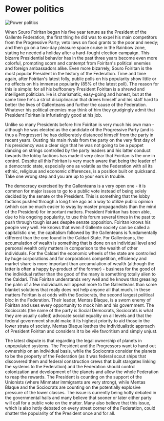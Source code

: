 # Power politics

![Power politics](images/popo.jpg)
<p>
	When Souro Foiritan began his five year tenure as the President of the Gallente Federation, the first thing he did was to expel his main competitors from the Progressive Party; veto laws on food grants to the poor and needy; and then go on a two-day pleasure space cruise in the Rainbow zone, stating he needed a holiday after a hard-fought election campaign. This bizarre Presidential behavior has in the past three years become even more colorful, prompting scorn and contempt from Foiritan's political enemies and foreign ambassadors alike. Even more bizarrely, Souro Foiritan is the most popular President in the history of the Federation. Time and time again, after Foiritan's latest folly, public polls on his popularity show little or no effects on his immense popularity (85% of the latest poll). The reason for this is simple: for all his buffoonery President Foiritan is a shrewd and intelligent politician. He is charismatic, easy-going and honest, but at the same time he's a strict disciplinarian that drives himself and his staff hard to better the lives of Gallenteans and further the cause of the Federation. Whatever his political enemies may think of him they grudgingly admit that President Foiritan is infuriatingly good at his job.</p>
<p>
	Unlike so many Presidents before him Foiritan is very much his own man - although he was elected as the candidate of the Progressive Party (and is thus a Progressor) he has deliberately distanced himself from the party in recent years. Ousting his main rivals from the party on the very first day of his presidency was a clear sign that he was not going to be a puppet dancing on strings controlled by the party leaders and his latter conduct towards the lobby factions has made it very clear that Foiritan is the one in control. Despite all this Foiritan is very much aware that being the leader of a democratic state, especially one as volatile as the Federation with all its ethnic, religious and economic differences, is a position built on quicksand. Take one wrong step and you are up to your ears in trouble.</p>
<p>
	The democracy exercised by the Gallenteans is a very open one - it is common for major issues to go to a public vote instead of being solely decided by the senate or the President. This is something that the lobby factions pushed through a long time ago as a way to utilize public opinion (which can be much easier to sway by master propagandists than the mind of the President) for important matters. President Foiritan has been able, due to his ongoing popularity, to use this forum several times in the past to push through tough issues despite senate opposition. Foiritan knows his people very well. He knows that even if Gallente society can be called a capitalistic one, the capitalism followed by the Gallenteans is fundamentally different than the one found in the Caldari State. For Gallenteans, the accumulation of wealth is something that is done on an individual level and personal wealth only matters in comparison to the wealth of other individuals. For the Caldari the economic wheels of the state are controlled by huge corporations and for corporations competition, efficiency and market share is more important than accumulation of wealth (although the latter is often a happy by-product of the former) - business for the good of the individual rather than the good of the many is something totally alien to the Caldari. This Foiritan understands very well and he knows that greasing the palm of a few individuals will appeal more to the Gallenteans than some blanket solutions that really does not help anyone all that much. In these matters Foiritan is at odds with the Sociocrats, the second largest political bloc in the Federation. Their leader, Mentas Blaque, is a sworn enemy of Foiritan and uses every opportunity to mock him and his government. The Sociocrats (the name of the party is Social Democrats, Sociocrats is what they are usually called) advocate social equality on all levels and that the federal government should make it its highest priority to aid those in the lower strata of society. Mentas Blaque loathes the individualistic approach of President Foiritan and considers it to be vile favoritism and simply unjust.</p>
<p>
	The latest dispute is that regarding the legal ownership of planets in unpopulated systems. The President and the Progressors want to hand out ownership on an individual basis, while the Sociocrats consider the planets to be the property of the Federation (as it was federal scout ships that discovered them and federal construction crews that built stargates linking the systems to the Federation) and the Federation should control colonization and development of the planets and allow the whole Federation to reap the rewards. The President is counting on the support of the Unionists (where Minmatar immigrants are very strong), while Mentas Blaque and the Sociocrats are counting on the potentially explosive pressure of the lower classes. The issue is currently being hotly debated in the governmental halls and many believe that sooner or later either party will call for a public vote on the matter. Many also believe that this issue, which is also hotly debated on every street corner of the Federation, could shatter the popularity of the President once and for all.</p>

                            
                        
